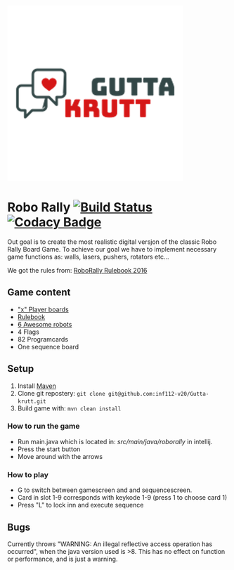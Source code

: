 ![Logo](https://github.com/inf112-v20/Gutta-krutt/blob/master/assets/logo.png)

# Robo Rally [![Build Status](https://travis-ci.com/inf112-v20/Gutta-krutt.svg?branch=master)](https://travis-ci.com/inf112-v20/Gutta-krutt) [![Codacy Badge](https://api.codacy.com/project/badge/Grade/bb70fbcc87ab437c85e2f1a17cf31c35)](https://www.codacy.com/gh/inf112-v20/Gutta-krutt?utm_source=github.com&amp;utm_medium=referral&amp;utm_content=inf112-v20/Gutta-krutt&amp;utm_campaign=Badge_Grade)
Out goal is to create the most realistic digital versjon of the classic Robo Rally Board Game. To achieve our goal we have to implement necessary game functions as: walls, lasers, pushers, rotators etc...

We got the rules from: [RoboRally Rulebook 2016](https://media.wizards.com/2015/rules/robo_rally_rules.pdf)

## Game content
-   ["x" Player boards](https://github.com/inf112-v20/Gutta-krutt/tree/master/assets/Maps)
-   [Rulebook]()
-   [6 Awesome robots](https://github.com/inf112-v20/Gutta-krutt/tree/master/assets/Robots)
-   4 Flags
-   82 Programcards 
-   One sequence board

## Setup
1.  Install [Maven](https://maven.apache.org/download.cgi)
2.  Clone git repostery: `git clone git@github.com:inf112-v20/Gutta-krutt.git`
3.  Build game with: `mvn clean install`

### How to run the game
-   Run main.java which is located in: _src/main/java/roborally_ in intellij.
-   Press the start button
-   Move around with the arrows

### How to play
-   G to switch between gamescreen and and sequencescreen.
-   Card in slot 1-9 corresponds with keykode 1-9 (press 1 to choose card 1)
-   Press "L" to lock inn and execute sequence 

## Bugs
Currently throws "WARNING: An illegal reflective access operation has occurred", when the java version used is >8. This has no effect on function or performance, and is just a warning.
